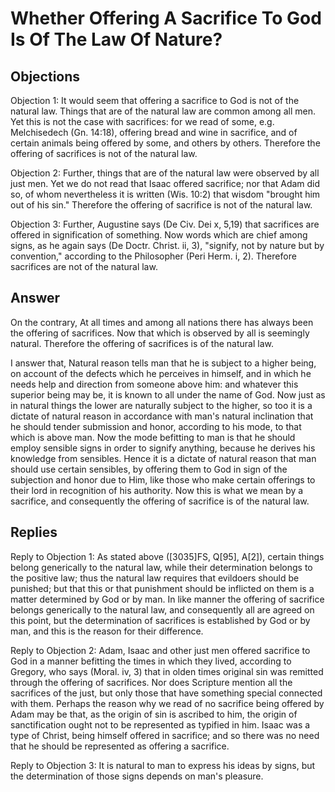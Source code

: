 # Whether Offering A Sacrifice To God Is Of The Law Of Nature?

## Objections

Objection 1: It would seem that offering a sacrifice to God is not of the natural law. Things that are of the natural law are common among all men. Yet this is not the case with sacrifices: for we read of some, e.g. Melchisedech (Gn. 14:18), offering bread and wine in sacrifice, and of certain animals being offered by some, and others by others. Therefore the offering of sacrifices is not of the natural law.

Objection 2: Further, things that are of the natural law were observed by all just men. Yet we do not read that Isaac offered sacrifice; nor that Adam did so, of whom nevertheless it is written (Wis. 10:2) that wisdom "brought him out of his sin." Therefore the offering of sacrifice is not of the natural law.

Objection 3: Further, Augustine says (De Civ. Dei x, 5,19) that sacrifices are offered in signification of something. Now words which are chief among signs, as he again says (De Doctr. Christ. ii, 3), "signify, not by nature but by convention," according to the Philosopher (Peri Herm. i, 2). Therefore sacrifices are not of the natural law.

## Answer

On the contrary, At all times and among all nations there has always been the offering of sacrifices. Now that which is observed by all is seemingly natural. Therefore the offering of sacrifices is of the natural law.

I answer that, Natural reason tells man that he is subject to a higher being, on account of the defects which he perceives in himself, and in which he needs help and direction from someone above him: and whatever this superior being may be, it is known to all under the name of God. Now just as in natural things the lower are naturally subject to the higher, so too it is a dictate of natural reason in accordance with man's natural inclination that he should tender submission and honor, according to his mode, to that which is above man. Now the mode befitting to man is that he should employ sensible signs in order to signify anything, because he derives his knowledge from sensibles. Hence it is a dictate of natural reason that man should use certain sensibles, by offering them to God in sign of the subjection and honor due to Him, like those who make certain offerings to their lord in recognition of his authority. Now this is what we mean by a sacrifice, and consequently the offering of sacrifice is of the natural law.

## Replies

Reply to Objection 1: As stated above ([3035]FS, Q[95], A[2]), certain things belong generically to the natural law, while their determination belongs to the positive law; thus the natural law requires that evildoers should be punished; but that this or that punishment should be inflicted on them is a matter determined by God or by man. In like manner the offering of sacrifice belongs generically to the natural law, and consequently all are agreed on this point, but the determination of sacrifices is established by God or by man, and this is the reason for their difference.

Reply to Objection 2: Adam, Isaac and other just men offered sacrifice to God in a manner befitting the times in which they lived, according to Gregory, who says (Moral. iv, 3) that in olden times original sin was remitted through the offering of sacrifices. Nor does Scripture mention all the sacrifices of the just, but only those that have something special connected with them. Perhaps the reason why we read of no sacrifice being offered by Adam may be that, as the origin of sin is ascribed to him, the origin of sanctification ought not to be represented as typified in him. Isaac was a type of Christ, being himself offered in sacrifice; and so there was no need that he should be represented as offering a sacrifice.

Reply to Objection 3: It is natural to man to express his ideas by signs, but the determination of those signs depends on man's pleasure.